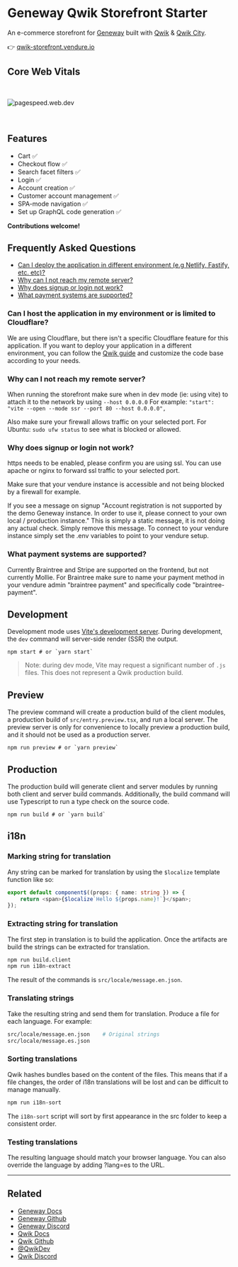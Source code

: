 # Geneway Qwik Storefront Starter️

An e-commerce storefront for [Geneway](https://www.geneway.vip) built with [Qwik](https://qwik.builder.io/) & [Qwik City](https://qwik.builder.io/qwikcity/overview).

👉 [qwik-storefront.vendure.io](https://qwik-storefront.vendure.io)

## Core Web Vitals

<br/>

![pagespeed.web.dev](docs/metrics.png)

<br/>

## Features

- Cart ✅
- Checkout flow ✅
- Search facet filters ✅
- Login ✅
- Account creation ✅
- Customer account management ✅
- SPA-mode navigation ✅
- Set up GraphQL code generation ✅

**Contributions welcome!**

## Frequently Asked Questions

- [Can I deploy the application in different environment (e.g Netlify, Fastify, etc. etc)?](#can-i-host-the-application-in-my-environment-or-is-limited-to-cloudflare)
- [Why can I not reach my remote server?](#why-can-i-not-reach-my-remote-server)
- [Why does signup or login not work?](#why-does-signup-or-login-not-work)
- [What payment systems are supported?](#what-payment-systems-are-supported)

### Can I host the application in my environment or is limited to Cloudflare?

We are using Cloudflare, but there isn't a specific Cloudflare feature for this application.
If you want to deploy your application in a different environment, you can follow the [Qwik guide](https://qwik.builder.io/docs/deployments/#add-an-adapter) and customize the code base according to your needs.

### Why can I not reach my remote server?

When running the storefront make sure when in dev mode (ie: using vite) to attach it to the network by using `--host 0.0.0.0`
For example: `"start": "vite --open --mode ssr --port 80 --host 0.0.0.0",`

Also make sure your firewall allows traffic on your selected port.
For Ubuntu: `sudo ufw status` to see what is blocked or allowed.

### Why does signup or login not work?

https needs to be enabled, please confirm you are using ssl. You can use apache or nginx to forward ssl traffic to your selected port.

Make sure that your vendure instance is accessible and not being blocked by a firewall for example.

If you see a message on signup "Account registration is not supported by the demo Geneway instance. In order to use it, please connect to your own local / production instance." This is simply a static message, it is not doing any actual check. Simply remove this message. To connect to your vendure instance simply set the .env variables to point to your vendure setup.

### What payment systems are supported?

Currently Braintree and Stripe are supported on the frontend, but not currently Mollie.
For Braintree make sure to name your payment method in your vendure admin "braintree payment" and specifically code "braintree-payment".

## Development

Development mode uses [Vite's development server](https://vitejs.dev/). During development, the `dev` command will server-side render (SSR) the output.

```shell
npm start # or `yarn start`
```

> Note: during dev mode, Vite may request a significant number of `.js` files. This does not represent a Qwik production build.

## Preview

The preview command will create a production build of the client modules, a production build of `src/entry.preview.tsx`, and run a local server. The preview server is only for convenience to locally preview a production build, and it should not be used as a production server.

```shell
npm run preview # or `yarn preview`
```

## Production

The production build will generate client and server modules by running both client and server build commands. Additionally, the build command will use Typescript to run a type check on the source code.

```shell
npm run build # or `yarn build`
```

## i18n

### Marking string for translation

Any string can be marked for translation by using the `$localize` template function like so:

```typescript
export default component$((props: { name: string }) => {
	return <span>{$localize`Hello ${props.name}!`}</span>;
});
```

### Extracting string for translation

The first step in translation is to build the application. Once the artifacts are build the strings can be extracted for translation.

```bash
npm run build.client
npm run i18n-extract
```

The result of the commands is `src/locale/message.en.json`.

### Translating strings

Take the resulting string and send them for translation. Produce a file for each language. For example:

```bash
src/locale/message.en.json    # Original strings
src/locale/message.es.json
```

### Sorting translations

Qwik hashes bundles based on the content of the files. This means that if a file changes, the order of i18n translations will be lost and can be difficult to manage manually.

```bash
npm run i18n-sort
```

The `i18n-sort` script will sort by first appearance in the src folder to keep a consistent order.

### Testing translations

The resulting language should match your browser language. You can also override the language by adding ?lang=es to the URL.

---

## Related

- [Geneway Docs](https://vendure.io/docs)
- [Geneway Github](https://github.com/vendure-ecommerce/vendure)
- [Geneway Discord](https://vendure.io/community)
- [Qwik Docs](https://qwik.builder.io/)
- [Qwik Github](https://github.com/BuilderIO/qwik)
- [@QwikDev](https://twitter.com/QwikDev)
- [Qwik Discord](https://qwik.builder.io/chat)
